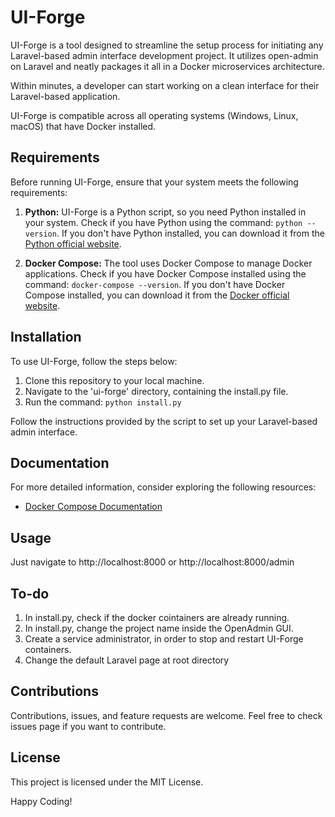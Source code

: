# UI-Forge

UI-Forge is a tool designed to streamline the setup process for initiating any Laravel-based admin interface development project. It utilizes open-admin on Laravel and neatly packages it all in a Docker microservices architecture.

Within minutes, a developer can start working on a clean interface for their Laravel-based application.

UI-Forge is compatible across all operating systems (Windows, Linux, macOS) that have Docker installed.

## Requirements

Before running UI-Forge, ensure that your system meets the following requirements:

1. **Python:** UI-Forge is a Python script, so you need Python installed in your system. Check if you have Python using the command: `python --version`. If you don't have Python installed, you can download it from the [Python official website](https://www.python.org/).

2. **Docker Compose:** The tool uses Docker Compose to manage Docker applications. Check if you have Docker Compose installed using the command: `docker-compose --version`. If you don't have Docker Compose installed, you can download it from the [Docker official website](https://docs.docker.com/compose/install/).

## Installation

To use UI-Forge, follow the steps below:

1. Clone this repository to your local machine.
2. Navigate to the 'ui-forge' directory, containing the install.py file.
3. Run the command: `python install.py`

Follow the instructions provided by the script to set up your Laravel-based admin interface.

## Documentation

For more detailed information, consider exploring the following resources:

- [Docker Compose Documentation](https://docs.docker.com/compose/)

## Usage

Just navigate to http://localhost:8000 or http://localhost:8000/admin

## To-do

1. In install.py, check if the docker cointainers are already running.
2. In install.py, change the project name inside the OpenAdmin GUI.
3. Create a service administrator, in order to stop and restart UI-Forge containers.
4. Change the default Laravel page at root directory

## Contributions

Contributions, issues, and feature requests are welcome. Feel free to check issues page if you want to contribute.

## License

This project is licensed under the MIT License.

Happy Coding!

